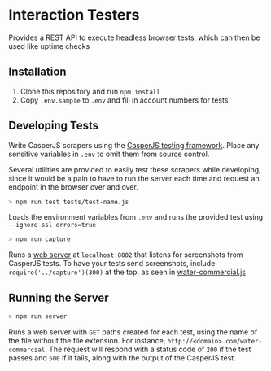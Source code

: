# Interaction Testers
Provides a REST API to execute headless browser tests, which can then be used like uptime checks

## Installation
1. Clone this repository and run `npm install`
2. Copy `.env.sample` to `.env` and fill in account numbers for tests

## Developing Tests
Write CasperJS scrapers using the [CasperJS testing framework](http://docs.casperjs.org/en/latest/testing.html).
Place any sensitive variables in `.env` to omit them from source control.

Several utilities are provided to easily test these scrapers while developing, since it would be a pain to have
to run the server each time and request an endpoint in the browser over and over.
```bash
> npm run test tests/test-name.js
```
Loads the environment variables from `.env` and runs the provided test using `--ignore-ssl-errors=true`
```bash
> npm run capture
```
Runs a [web server](https://github.com/maciejjankowski/flaming-octo-puss) at `localhost:8002` that listens
for screenshots from CasperJS tests. To have your tests send screenshots, include `require('../capture')(300)`
at the top, as seen in [water-commercial.js](tests/water-commercial.js)

## Running the Server
```bash
> npm run server
```
Runs a web server with `GET` paths created for each test, using the name of the file without the file extension.
For instance, `http://<domain>.com/water-commercial`. 
The request will respond with a status code of `200` if the test passes and `500` if it fails, along with
the output of the CasperJS test.
